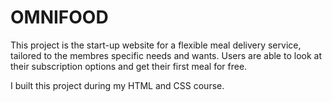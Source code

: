 # OMNIFOOD

This project is the start-up website for a flexible meal delivery service, tailored to the membres specific needs and wants. Users are able to look at their subscription options and get their first meal for free.

I built this project during my HTML and CSS course.
